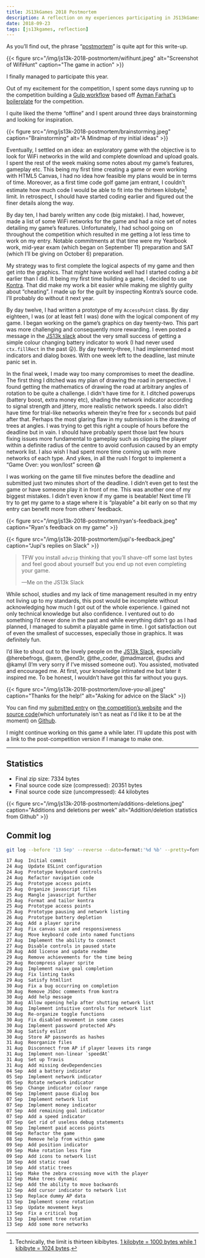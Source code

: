 ```yaml
---
title: JS13kGames 2018 Postmortem
description: A reflection on my experiences participating in JS13kGames 2018
date: 2018-09-23
tags: [js13kgames, reflection]
---
```


As you’ll find out, the phrase “[postmortem](//www.merriam-webster.com/dictionary/postmortem)” is quite apt for this write-up.

{{< figure src="/img/js13k-2018-postmortem/wifihunt.jpeg" alt="Screenshot of WifiHunt" caption="The game in action" >}}

I finally managed to participate this year.

Out of my excitement for the competition, I spent some days running up to the competition building a [Gulp workflow](//github.com/shreyasminocha/js13k-boilerplate) based off [Ayman Farhat's boilerplate](//github.com/aymanfarhat/js13k-starter) for the competition.

I quite liked the theme “offline” and I spent around three days  brainstorming and looking for inspiration.

{{< figure src="/img/js13k-2018-postmortem/brainstorming.jpeg" caption="Brainstorming" alt="A Mindmap of my initial ideas" >}}

Eventually, I settled on an idea: an exploratory game with the objective is to look for WiFi networks in the wild and complete download and upload goals. I spent the rest of the week making some notes about my game’s features, gameplay etc. This being my first time creating a game or even working with HTML5 Canvas, I had no idea how feasible my plans would be in terms of time. Moreover, as a first time code golf game jam entrant, I couldn’t estimate how much code I would be able to fit into the thirteen kilobyte[^1] limit. In retrospect, I should have started coding earlier and figured out the finer details along the way.

By day ten, I had barely written any code (big mistake). I had, however, made a list of some WiFi networks for the game and had a nice set of notes detailing my game’s features. Unfortunately, I had school going on throughout the competition which resulted in me getting a lot less time to work on my entry. Notable commitments at that time were my Yearbook work, mid-year exam (which began on September 11) preparation and SAT (which I’ll be giving on October 6) preparation.

My strategy was to first complete the logical aspects of my game and then get into the graphics. That _might_ have worked well had I started coding a _bit_ earlier than I did. It being my first time building a game, I decided to use [Kontra](//straker.github.io/kontra/download). That did make my work a bit easier while making me slightly guilty about “cheating”. I made up for the guilt by inspecting Kontra’s source code. I’ll probably do without it next year.

By day twelve, I had written a prototype of my `AccessPoint` class. By day eighteen, I was (or at least felt I was) done with the logical component of my game. I began working on the game’s graphics on day twenty-two. This part was more challenging and consequently more rewarding. I even posted a message in the [JS13k slack](//js13kgames.slack.com) about the very small success of getting a simple colour changing battery indicator to work (I had never used `ctx.fillRect` in the past 😛). By day twenty-three, I had implemented most indicators and dialog boxes. With one week left to the deadline, last minute panic set in.

In the final week, I made way too many compromises to meet the deadline. The first thing I ditched was my plan of drawing the road in perspective. I found getting the mathematics of drawing the road at arbitrary angles of rotation to be quite a challenge. I didn't have time for it. I ditched powerups (battery boost, extra money etc), shading the network indicator according to signal strength and jittery, more realistic network speeds. I also didn’t have time for trial-like networks wherein they’re free for `x` seconds but paid after that. Perhaps the most glaring flaw in my submission is the drawing of trees at angles. I was trying to get this right a couple of hours before the deadline but in vain. I should have probably spent those last few hours fixing issues more fundamental to gameplay such as clipping the player within a definite radius of the centre to avoid confusion caused by an empty network list. I also wish I had spent more time coming up with more networks of each type. And yikes, in all the rush I forgot to implement a “Game Over: you won/lost” screen 😱

I was working on the game till five minutes before the deadline and submitted just two minutes short of the deadline. I didn’t even get to test the game or have someone play it in front of me. This was another one of my biggest mistakes. I didn't even know if my game is beatable! Next time I’ll try to get my game to a stage where it is “playable” a bit early on so that my entry can benefit more from others’ feedback.

{{< figure src="/img/js13k-2018-postmortem/ryan's-feedback.jpeg" caption="Ryan's feedback on my game" >}}

{{< figure src="/img/js13k-2018-postmortem/jupi's-feedback.jpeg" caption="Jupi's replies on Slack" >}}

> TFW you install `advzip` thinking that you’ll shave-off some last bytes and feel good about yourself but you end up not even completing your game.
>
> —Me on the JS13k Slack

While school, studies and my lack of time management resulted in my entry not living up to my standards, this post would be incomplete without acknowledging how much I got out of the whole experience. I gained not only technical knowledge but also confidence. I ventured out to do something I’d never done in the past and while everything didn’t go as I had planned, I managed to submit a playable game in time. I got satisfaction out of even the smallest of successes, especially those in graphics. It was definitely fun.

I’d like to shout out to the lovely people on the [JS13k Slack](//js13kgames.slack.com), especially @herebefrogs, @xem, @end3r, @the_coder, @madmarcel, @udxs and @kamyl (I’m very sorry if I’ve missed someone out). You assisted, motivated and encouraged me. At first, your knowledge intimated me but later it inspired me. To be honest, I wouldn’t have got this far without you guys.

{{< figure src="/img/js13k-2018-postmortem/love-you-all.jpeg" caption="Thanks for the help!" alt="Asking for advice on the Slack" >}}

You can find my [submitted entry](//2018.js13kgames.com/entries/wifihunt) on [the competition’s website](//2018.js13kgames.com) and the [source code](//github.com/shreyasminocha/WiFiHunt)(which unfortunately isn't as neat as I'd like it to be at the moment) on [Github](//github.com).

I might continue working on this game a while later. I’ll update this post with a link to the post-competition version if I manage to make one.

--------------------------------------------------------------------------------

## Statistics

- Final zip size: 7334 bytes
- Final source code size (compressed): 20351 bytes
- Final source code size (uncompressed): 44 kilobytes

{{< figure src="/img/js13k-2018-postmortem/additions-deletions.jpeg" caption="Additions and deletions per week" alt="Addition/deletion statistics from Github" >}}

## Commit log

```sh
git log --before '13 Sep' --reverse --date=format:'%d %b' --pretty=format:'%cd  %s'
```

```txt
17 Aug  Initial commit
24 Aug  Update ESLint configuration
24 Aug  Prototype keyboard controls
24 Aug  Refactor navigation code
25 Aug  Prototype access points
25 Aug  Organize javascript files
25 Aug  Mangle javascript further
25 Aug  Format and tailor kontra
25 Aug  Prototype access points
25 Aug  Prototype pausing and network listing
26 Aug  Prototype battery depletion
26 Aug  Add a player sprite
27 Aug  Fix canvas size and responsiveness
27 Aug  Move keyboard code into named functions
27 Aug  Implement the ability to connect
27 Aug  Disable controls in paused state
28 Aug  Add license and update readme
29 Aug  Remove achievements for the time being
29 Aug  Recompress player sprite
29 Aug  Implement naive goal completion
29 Aug  Fix linting tasks
29 Aug  Satisfy htmllint
30 Aug  Fix a bug occurring on completion
30 Aug  Remove JSDoc comments from kontra
30 Aug  Add help message
30 Aug  Allow opening help after shutting network list
30 Aug  Implement intuitive controls for network list
30 Aug  Re-organize toggle functions
30 Aug  Fix disabled movement in some cases
30 Aug  Implement password protected APs
30 Aug  Satisfy eslint
30 Aug  Store AP passwords as hashes
31 Aug  Reorganize files
31 Aug  Disconnect from AP if player leaves its range
31 Aug  Implement non-linear `speedAt`
31 Aug  Set up Travis
31 Aug  Add missing devDependencies
04 Sep  Add a battery indicator
05 Sep  Implement network indicator
05 Sep  Rotate network indicator
06 Sep  Change indicator colour range
06 Sep  Implement pause dialog box
07 Sep  Implement network list
07 Sep  Implement money indicator
07 Sep  Add remaining goal indicator
07 Sep  Add a speed indicator
07 Sep  Get rid of useless debug statements
08 Sep  Implement paid access points
08 Sep  Refactor the game
08 Sep  Remove help from within game
09 Sep  Add position indicator
09 Sep  Make rotation less fine
09 Sep  Add icons to network list
10 Sep  Add static road
10 Sep  Add static trees
11 Sep  Make the zebra crossing move with the player
12 Sep  Make trees dynamic
12 Sep  Add the ability to move backwards
12 Sep  Add cursor indicator to network list
13 Sep  Replace dummy AP data
13 Sep  Implement scene rotation
13 Sep  Update movement keys
13 Sep  Fix a critical bug
13 Sep  Implement tree rotation
13 Sep  Add some more networks
```

[^1]: Technically, the limit is thirteen kibibytes. [1 kilobyte = 1000 bytes while 1 kibibyte = 1024 bytes](//wikipedia.org/en/Binary_prefix).
